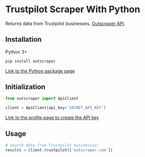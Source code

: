 # Trustpilot Scraper With Python

Returns data from Trustpilot businesses. [Outscraper API](https://app.outscraper.cloud/api-docs#tag/Businesses-and-POI/paths/~1trustpilot/get).

## Installation

Python 3+
```bash
pip install outscraper
```

[Link to the Python package page](https://pypi.org/project/outscraper/)

## Initialization
```python
from outscraper import ApiClient

client = ApiClient(api_key='SECRET_API_KEY')
```
[Link to the profile page to create the API key](https://app.outscraper.com/profile)

## Usage

```python
# Search data from Trustpilot businesses:
results = client.trustpilot(['outscraper.com'])
```
